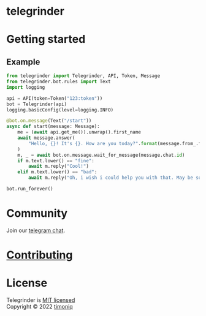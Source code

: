 # telegrinder

# Getting started

## Example

```python
from telegrinder import Telegrinder, API, Token, Message
from telegrinder.bot.rules import Text
import logging

api = API(token=Token("123:token"))
bot = Telegrinder(api)
logging.basicConfig(level=logging.INFO)

@bot.on.message(Text("/start"))
async def start(message: Message):
    me = (await api.get_me()).unwrap().first_name
    await message.answer(
        "Hello, {}! It's {}. How are you today?".format(message.from_.first_name, me),
    )
    m, _ = await bot.on.message.wait_for_message(message.chat.id)
    if m.text.lower() == "fine":
        await m.reply("Cool!")
    elif m.text.lower() == "bad":
        await m.reply("Oh, i wish i could help you with that. May be some sleep will help")

bot.run_forever()
```

# Community

Join our [telegram chat](https://t.me/telegrinder_en).

# [Contributing](https://github.com/timoniq/telegrinder/blob/main/contributing.md)

# License

Telegrinder is [MIT licensed](./LICENSE)  
Copyright © 2022 [timoniq](https://github.com/timoniq)